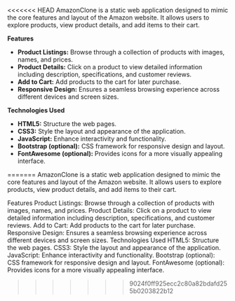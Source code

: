 <<<<<<< HEAD
﻿AmazonClone is a static web application designed to mimic the core features and layout of the Amazon website. It allows users to explore products, view product details, and add items to their cart.

**Features**

- **Product Listings:** Browse through a collection of products with images, names, and prices.
- **Product Details:** Click on a product to view detailed information including description, specifications, and customer reviews.
- **Add to Cart:** Add products to the cart for later purchase.
- **Responsive Design:** Ensures a seamless browsing experience across different devices and screen sizes.

**Technologies Used**

- **HTML5:** Structure the web pages.
- **CSS3:** Style the layout and appearance of the application.
- **JavaScript:** Enhance interactivity and functionality.
- **Bootstrap (optional):** CSS framework for responsive design and layout.
- **FontAwesome (optional):** Provides icons for a more visually appealing interface.

=======
AmazonClone is a static web application designed to mimic the core features and layout of the Amazon website. It allows users to explore products, view product details, and add items to their cart.

Features
Product Listings: Browse through a collection of products with images, names, and prices.
Product Details: Click on a product to view detailed information including description, specifications, and customer reviews.
Add to Cart: Add products to the cart for later purchase.
Responsive Design: Ensures a seamless browsing experience across different devices and screen sizes.
Technologies Used
HTML5: Structure the web pages.
CSS3: Style the layout and appearance of the application.
JavaScript: Enhance interactivity and functionality.
Bootstrap (optional): CSS framework for responsive design and layout.
FontAwesome (optional): Provides icons for a more visually appealing interface.
>>>>>>> 9024f0ff925ecc2c80a82bdafd255b0203822b12
